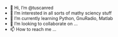 - 👋 Hi, I’m @tuscanred
- 👀 I’m interested in all sorts of mathy sciency stuff
- 🌱 I’m currently learning Python, GnuRadio, Matlab
- 💞️ I’m looking to collaborate on ...
- 📫 How to reach me ...

<!---
tuscanred/tuscanred is a ✨ special ✨ repository because its `README.md` (this file) appears on your GitHub profile.
You can click the Preview link to take a look at your changes.
--->
